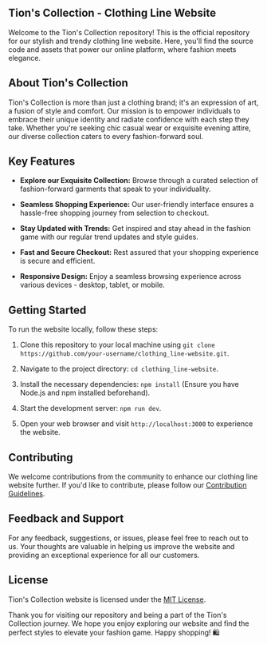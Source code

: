 ## Tion's Collection - Clothing Line Website

Welcome to the Tion's Collection repository! This is the official repository for our stylish and trendy clothing line website. Here, you'll find the source code and assets that power our online platform, where fashion meets elegance.

## About Tion's Collection

Tion's Collection is more than just a clothing brand; it's an expression of art, a fusion of style and comfort. Our mission is to empower individuals to embrace their unique identity and radiate confidence with each step they take. Whether you're seeking chic casual wear or exquisite evening attire, our diverse collection caters to every fashion-forward soul.

## Key Features

- **Explore our Exquisite Collection:** Browse through a curated selection of fashion-forward garments that speak to your individuality.

- **Seamless Shopping Experience:** Our user-friendly interface ensures a hassle-free shopping journey from selection to checkout.

- **Stay Updated with Trends:** Get inspired and stay ahead in the fashion game with our regular trend updates and style guides.

- **Fast and Secure Checkout:** Rest assured that your shopping experience is secure and efficient.

- **Responsive Design:** Enjoy a seamless browsing experience across various devices - desktop, tablet, or mobile.

## Getting Started

To run the website locally, follow these steps:

1. Clone this repository to your local machine using `git clone https://github.com/your-username/clothing_line-website.git`.

2. Navigate to the project directory: `cd clothing_line-website`.

3. Install the necessary dependencies: `npm install` (Ensure you have Node.js and npm installed beforehand).

4. Start the development server: `npm run dev`.

5. Open your web browser and visit `http://localhost:3000` to experience the website.

## Contributing

We welcome contributions from the community to enhance our clothing line website further. If you'd like to contribute, please follow our [Contribution Guidelines](CONTRIBUTING.md).

## Feedback and Support

For any feedback, suggestions, or issues, please feel free to reach out to us. Your thoughts are valuable in helping us improve the website and providing an exceptional experience for all our customers.

## License

Tion's Collection website is licensed under the [MIT License](LICENSE).

Thank you for visiting our repository and being a part of the Tion's Collection journey. We hope you enjoy exploring our website and find the perfect styles to elevate your fashion game. Happy shopping! 🛍️

